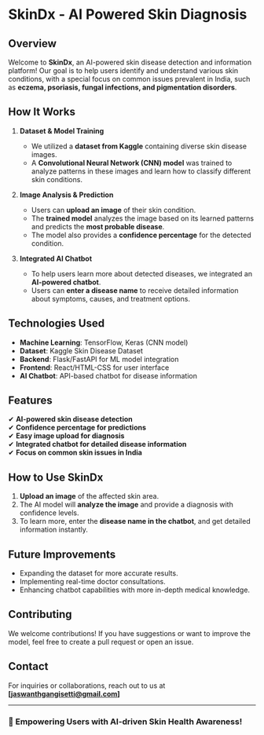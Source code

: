 # SkinDx - AI Powered Skin Diagnosis

## Overview
Welcome to **SkinDx**, an AI-powered skin disease detection and information platform! Our goal is to help users identify and understand various skin conditions, with a special focus on common issues prevalent in India, such as **eczema, psoriasis, fungal infections, and pigmentation disorders**.

## How It Works
1. **Dataset & Model Training**
   - We utilized a **dataset from Kaggle** containing diverse skin disease images.
   - A **Convolutional Neural Network (CNN) model** was trained to analyze patterns in these images and learn how to classify different skin conditions.

2. **Image Analysis & Prediction**
   - Users can **upload an image** of their skin condition.
   - The **trained model** analyzes the image based on its learned patterns and predicts the **most probable disease**.
   - The model also provides a **confidence percentage** for the detected condition.

3. **Integrated AI Chatbot**
   - To help users learn more about detected diseases, we integrated an **AI-powered chatbot**.
   - Users can **enter a disease name** to receive detailed information about symptoms, causes, and treatment options.

## Technologies Used
- **Machine Learning**: TensorFlow, Keras (CNN model)
- **Dataset**: Kaggle Skin Disease Dataset
- **Backend**: Flask/FastAPI for ML model integration
- **Frontend**: React/HTML-CSS for user interface
- **AI Chatbot**: API-based chatbot for disease information

## Features
✔ **AI-powered skin disease detection**  
✔ **Confidence percentage for predictions**  
✔ **Easy image upload for diagnosis**  
✔ **Integrated chatbot for detailed disease information**  
✔ **Focus on common skin issues in India**  

## How to Use SkinDx
1. **Upload an image** of the affected skin area.
2. The AI model will **analyze the image** and provide a diagnosis with confidence levels.
3. To learn more, enter the **disease name in the chatbot**, and get detailed information instantly.

## Future Improvements
- Expanding the dataset for more accurate results.
- Implementing real-time doctor consultations.
- Enhancing chatbot capabilities with more in-depth medical knowledge.

## Contributing
We welcome contributions! If you have suggestions or want to improve the model, feel free to create a pull request or open an issue.

## Contact
For inquiries or collaborations, reach out to us at **[jaswanthgangisetti@gmail.com]**

---
### 🚀 Empowering Users with AI-driven Skin Health Awareness!

